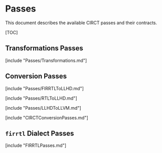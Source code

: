 # Passes

This document describes the available CIRCT passes and their contracts.

[TOC]

## Transformations Passes

[include "Passes/Transformations.md"]

## Conversion Passes

[include "Passes/FIRRTLToLLHD.md"]

[include "Passes/RTLToLLHD.md"]

[include "Passes/LLHDToLLVM.md"]

[include "CIRCTConversionPasses.md"]

## `firrtl` Dialect Passes

[include "FIRRTLPasses.md"]
